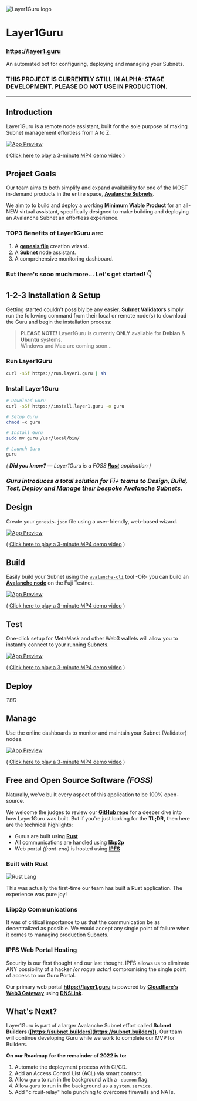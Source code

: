 ![Layer1Guru logo](https://i.ibb.co/vHCBZSY/guru-256.png)

# Layer1Guru

### https://layer1.guru

An automated bot for configuring, deploying and managing your Subnets.

### THIS PROJECT IS CURRENTLY STILL IN ALPHA-STAGE DEVELOPMENT. PLEASE DO NOT USE IN PRODUCTION.

---

## Introduction

Layer1Guru is a remote node assistant, built for the sole purpose of making Subnet management effortless from A to Z.

[![App Preview](https://layer1.guru/promo.jpg)](https://layer1.guru/promo.mp4)

( [Click here to play a 3-minute MP4 demo video](https://layer1.guru/promo.mp4) )


## Project Goals

Our team aims to both simplify and expand availability for one of the MOST in-demand products in the entire space, [__Avalanche Subnets__](https://docs.avax.network/subnets).

We aim to to build and deploy a working __Minimum Viable Product__ for an all-NEW virtual assistant, specifically designed to make building and deploying an Avalanche Subnet an effortless experience.

### TOP3 Benefits of Layer1Guru are:

1. A [__genesis file__](https://docs.avax.network/community/tutorials-contest/2022/avax-subnet-customization#creating-a-custom-genesis-file) creation wizard.
2. A [__Subnet__](https://docs.avax.network/subnets) node assistant.
3. A comprehensive monitoring dashboard.

### But there's sooo much more... Let's get started! 👇

## 1-2-3 Installation & Setup

Getting started couldn't possibly be any easier. __Subnet Validators__ simply run the following command from their local or remote node(s) to download the Guru and begin the installation process:

> __PLEASE NOTE!__ Layer1Guru is currently __ONLY__ available for __Debian__ & __Ubuntu__ systems.  
Windows and Mac are coming soon...

### Run Layer1Guru

```sh
curl -sSf https://run.layer1.guru | sh
```

### Install Layer1Guru

```sh
# Download Guru
curl -sSf https://install.layer1.guru -o guru

# Setup Guru
chmod +x guru

# Install Guru
sudo mv guru /usr/local/bin/

# Launch Guru
guru
```
_( __Did you know? —__ Layer1Guru is a FOSS [__Rust__](https://www.rust-lang.org/) application )_


### _Guru introduces a total solution for Fi+ teams to Design, Build, Test, Deploy and Manage their bespoke Avalanche Subnets._

## Design

Create your `genesis.json` file using a user-friendly, web-based wizard.

[![App Preview](https://layer1.guru/promo-design.jpg)](https://layer1.guru/promo-design.mp4)

( [Click here to play a 3-minute MP4 demo video](https://layer1.guru/promo-design.mp4) )


## Build

Easily build your Subnet using the [`avalanche-cli`](https://github.com/ava-labs/avalanche-cli) tool -OR- you can build an [__Avalanche node__](https://docs.avax.network/nodes/build/run-avalanche-node-manually) on the Fuji Testnet.

[![App Preview](https://layer1.guru/promo-build.jpg)](https://layer1.guru/promo-build.mp4)

( [Click here to play a 3-minute MP4 demo video](https://layer1.guru/promo-build.mp4) )


## Test

One-click setup for MetaMask and other Web3 wallets will allow you to instantly connect to your running Subnets.

[![App Preview](https://layer1.guru/promo-test.jpg)](https://layer1.guru/promo-test.mp4)

( [Click here to play a 3-minute MP4 demo video](https://layer1.guru/promo-test.mp4) )


## Deploy

_TBD_

## Manage

Use the online dashboards to monitor and maintain your Subnet (Validator) nodes.

[![App Preview](https://layer1.guru/promo-manage.jpg)](https://layer1.guru/promo-manage.mp4)

( [Click here to play a 3-minute MP4 demo video](https://layer1.guru/promo-manage.mp4) )


## Free and Open Source Software _(FOSS)_

Naturally, we've built every aspect of this application to be 100% open-source.

We welcome the judges to review our [__GitHub repo__](https://github.com/avasdao/subnet-guru) for a deeper dive into how Layer1Guru was built. But if you're just looking for the __TL;DR,__ then here are the technical highlights:

- Gurus are built using [__Rust__](https://www.rust-lang.org/)
- All communications are handled using [__libp2p__](https://libp2p.io/)
- Web portal _(front-end)_ is hosted using [__IPFS__](https://ipfs.io/)

### Built with Rust

![Rust Lang](https://i.ibb.co/VHk0Z2Q/rust-banner.jpg)

This was actually the first-time our team has built a Rust application. The experience was pure joy!

### Libp2p Communications

It was of critical importance to us that the communication be as decentralized as possible. We would accept any single point of failure when it comes to managing production Subnets.

### IPFS Web Portal Hosting

Security is our first thought and our last thought. IPFS allows us to eliminate ANY possibility of a hacker _(or rogue actor)_ compromising the single point of access to our Guru Portal.

Our primary web portal [__https://layer1.guru__](https://layer1.guru) is powered by [__Cloudflare's Web3 Gateway__](https://www.cloudflare.com/web3/) using [__DNSLink__](https://developers.cloudflare.com/web3/ipfs-gateway/concepts/dnslink/).


## What's Next?

Layer1Guru is part of a larger Avalanche Subnet effort called __Subnet Builders ([https://subnet.builders](https://subnet.builders)).__ Our team will continue developing Guru while we work to complete our MVP for Builders.

__On our Roadmap for the remainder of 2022 is to:__

1. Automate the deployment process with CI/CD.
2. Add an Access Control List (ACL) via smart contract.
3. Allow `guru` to run in the background with a `-daemon` flag.
4. Allow `guru` to run in the background as a `system.service`.
5. Add "circuit-relay" hole punching to overcome firewalls and NATs.
